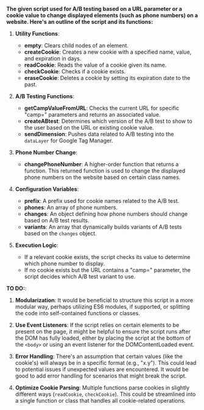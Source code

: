 **The given script used for A/B testing based on a URL parameter or a cookie value to change displayed elements (such as phone numbers) on a website. Here's an outline of the script and its functions:**

1. **Utility Functions**:
    - **empty**: Clears child nodes of an element.
    - **createCookie**: Creates a new cookie with a specified name, value, and expiration in days.
    - **readCookie**: Reads the value of a cookie given its name.
    - **checkCookie**: Checks if a cookie exists.
    - **eraseCookie**: Deletes a cookie by setting its expiration date to the past.
  
2. **A/B Testing Functions**:
    - **getCampValueFromURL**: Checks the current URL for specific "camp=" parameters and returns an associated value.
    - **createABtest**: Determines which version of the A/B test to show to the user based on the URL or existing cookie value.
    - **sendDimension**: Pushes data related to A/B testing into the `dataLayer` for Google Tag Manager.
    
3. **Phone Number Change**:
    - **changePhoneNumber**: A higher-order function that returns a function. This returned function is used to change the displayed phone numbers on the website based on certain class names.

4. **Configuration Variables**:
    - **prefix**: A prefix used for cookie names related to the A/B test.
    - **phones**: An array of phone numbers.
    - **changes**: An object defining how phone numbers should change based on A/B test results.
    - **variants**: An array that dynamically builds variants of A/B tests based on the `changes` object.

5. **Execution Logic**:
    - If a relevant cookie exists, the script checks its value to determine which phone number to display.
    - If no cookie exists but the URL contains a "camp=" parameter, the script decides which A/B test variant to use.

**TO DO:**:

1. **Modularization**: It would be beneficial to structure this script in a more modular way, perhaps utilizing ES6 modules, if supported, or splitting the code into self-contained functions or classes.

2. **Use Event Listeners**: If the script relies on certain elements to be present on the page, it might be helpful to ensure the script runs after the DOM has fully loaded, either by placing the script at the bottom of the `<body>` or using an event listener for the DOMContentLoaded event.

3. **Error Handling**: There's an assumption that certain values (like the cookie's) will always be in a specific format (e.g., "x.y"). This could lead to potential issues if unexpected values are encountered. It would be good to add error handling for scenarios that might break the script.

4. **Optimize Cookie Parsing**: Multiple functions parse cookies in slightly different ways (`readCookie`, `checkCookie`). This could be streamlined into a single function or class that handles all cookie-related operations.

